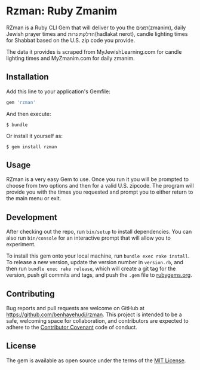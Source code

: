 # Rzman: Ruby Zmanim

RZman is a Ruby CLI Gem that will deliver to you the זמנים(zmanim), daily Jewish prayer times and הדלקת נרות(hadlakat nerot), candle lighting times for Shabbat based on the U.S. zip code you provide.

The data it provides is scraped from MyJewishLearning.com for candle lighting times and MyZmanim.com for daily zmanim.

## Installation

Add this line to your application's Gemfile:

```ruby
gem 'rzman'
```

And then execute:

    $ bundle

Or install it yourself as:

    $ gem install rzman

## Usage

RZman is a very easy Gem to use. Once you run it you will be prompted to choose from two options and then for a valid U.S. zipcode. The program will provide you with the times you requested and prompt you to either return to the main menu or exit.

## Development

After checking out the repo, run `bin/setup` to install dependencies. You can also run `bin/console` for an interactive prompt that will allow you to experiment.

To install this gem onto your local machine, run `bundle exec rake install`. To release a new version, update the version number in `version.rb`, and then run `bundle exec rake release`, which will create a git tag for the version, push git commits and tags, and push the `.gem` file to [rubygems.org](https://rubygems.org).

## Contributing

Bug reports and pull requests are welcome on GitHub at https://github.com/benhayehudi/rzman. This project is intended to be a safe, welcoming space for collaboration, and contributors are expected to adhere to the [Contributor Covenant](http://contributor-covenant.org) code of conduct.


## License

The gem is available as open source under the terms of the [MIT License](http://opensource.org/licenses/MIT).
